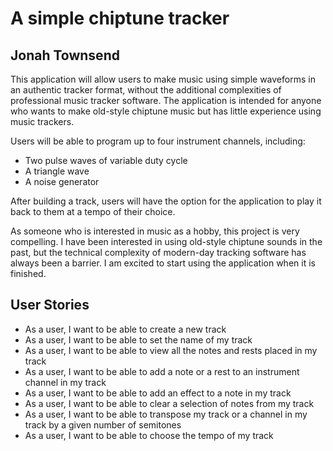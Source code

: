 # A simple chiptune tracker

## Jonah Townsend


This application will allow users to make music using simple waveforms in an authentic tracker format, without the
additional complexities of professional music tracker software. The application is intended for anyone who wants to
make old-style chiptune music but has little experience using music trackers.

Users will be able to program up to four instrument channels, including:
- Two pulse waves of variable duty cycle
- A triangle wave
- A noise generator

After building a track, users will have the option for the application to play it back to them at a tempo of their
choice.

As someone who is interested in music as a hobby, this project is very compelling. I have been interested in using
old-style chiptune sounds in the past, but the technical complexity of modern-day tracking software has always been a
barrier. I am excited to start using the application when it is finished.

## User Stories

- As a user, I want to be able to create a new track
- As a user, I want to be able to set the name of my track
- As a user, I want to be able to view all the notes and rests placed in my track
- As a user, I want to be able to add a note or a rest to an instrument channel in my track
- As a user, I want to be able to add an effect to a note in my track
- As a user, I want to be able to clear a selection of notes from my track
- As a user, I want to be able to transpose my track or a channel in my track by a given number of semitones
- As a user, I want to be able to choose the tempo of my track